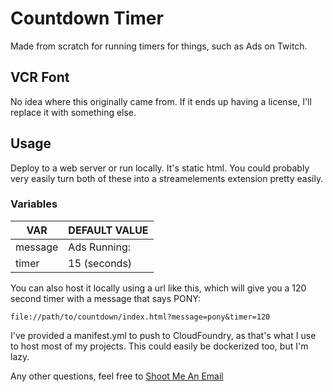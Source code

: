 # Countdown Timer

Made from scratch for running timers for things, such as Ads on Twitch.

## VCR Font

No idea where this originally came from. If it ends up having a license, I'll replace it with something else.

## Usage

Deploy to a web server or run locally. It's static html. You could probably very easily turn both of these into a streamelements extension pretty easily.

### Variables

| VAR  |  DEFAULT VALUE |
|---|---|
| message | Ads Running: |
| timer  |  15 (seconds) |

You can also host it locally using a url like this, which will give you a 120 second timer with a message that says PONY:

```file://path/to/countdown/index.html?message=pony&timer=120```

I've provided a manifest.yml to push to CloudFoundry, as that's what I use to host most of my projects. This could easily be dockerized too, but I'm lazy.

Any other questions, feel free to [Shoot Me An Email](mailto:github@antitux.dev)
